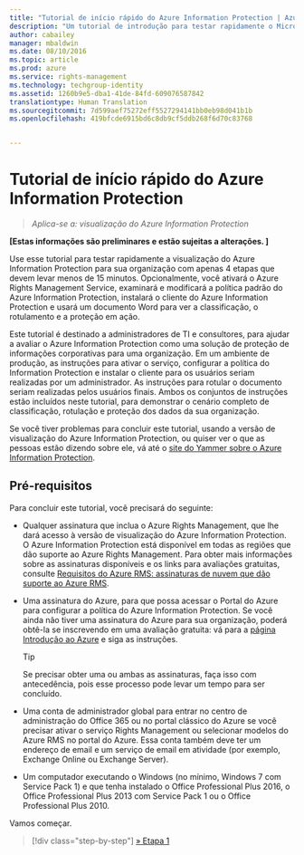 ```yaml
---
title: "Tutorial de início rápido do Azure Information Protection | Azure Rights Management"
description: "Um tutorial de introdução para testar rapidamente o Microsoft Azure Information Protection para sua organização com apenas 4 etapas que devem levar menos de 15 minutos."
author: cabailey
manager: mbaldwin
ms.date: 08/10/2016
ms.topic: article
ms.prod: azure
ms.service: rights-management
ms.technology: techgroup-identity
ms.assetid: 1260b9e5-dba1-41de-84fd-609076587842
translationtype: Human Translation
ms.sourcegitcommit: 7d599aef75272eff5527294141bb0eb98d041b1b
ms.openlocfilehash: 419bfcde6915bd6c8db9cf5ddb268f6d70c83768


---
```


# Tutorial de início rápido do Azure Information Protection 

>*Aplica-se a: visualização do Azure Information Protection*

**[Estas informações são preliminares e estão sujeitas a alterações. ]**

Use esse tutorial para testar rapidamente a visualização do Azure Information Protection para sua organização com apenas 4 etapas que devem levar menos de 15 minutos. Opcionalmente, você ativará o Azure Rights Management Service, examinará e modificará a política padrão do Azure Information Protection, instalará o cliente do Azure Information Protection e usará um documento Word para ver a classificação, o rotulamento e a proteção em ação.

Este tutorial é destinado a administradores de TI e consultores, para ajudar a avaliar o Azure Information Protection como uma solução de proteção de informações corporativas para uma organização. Em um ambiente de produção, as instruções para ativar o serviço, configurar a política do Information Protection e instalar o cliente para os usuários seriam realizadas por um administrador. As instruções para rotular o documento seriam realizadas pelos usuários finais. Ambos os conjuntos de instruções estão incluídos neste tutorial, para demonstrar o cenário completo de classificação, rotulação e proteção dos dados da sua organização. 

Se você tiver problemas para concluir este tutorial, usando a versão de visualização do Azure Information Protection, ou quiser ver o que as pessoas estão dizendo sobre ele, vá até o [site do Yammer sobre o Azure Information Protection](https://www.yammer.com/askipteam/#/threads/inGroup?type=in_group&feedId=8652489&view=all).

## Pré-requisitos 
Para concluir este tutorial, você precisará do seguinte:

- Qualquer assinatura que inclua o Azure Rights Management, que lhe dará acesso à versão de visualização do Azure Information Protection. O Azure Information Protection está disponível em todas as regiões que dão suporte ao Azure Rights Management. Para obter mais informações sobre as assinaturas disponíveis e os links para avaliações gratuitas, consulte [Requisitos do Azure RMS: assinaturas de nuvem que dão suporte ao Azure RMS](../get-started/requirements-subscriptions.md).

- Uma assinatura do Azure, para que possa acessar o Portal do Azure para configurar a política do Azure Information Protection. Se você ainda não tiver uma assinatura do Azure para sua organização, poderá obtê-la se inscrevendo em uma avaliação gratuita: vá para a [página Introdução ao Azure](https://account.windowsazure.com/organization) e siga as instruções.

  > [!TIP] 
  > Se precisar obter uma ou ambas as assinaturas, faça isso com antecedência, pois esse processo pode levar um tempo para ser concluído.

- Uma conta de administrador global para entrar no centro de administração do Office 365 ou no portal clássico do Azure se você precisar ativar o serviço Rights Management ou selecionar modelos do Azure RMS no portal do Azure. Essa conta também deve ter um endereço de email e um serviço de email em atividade (por exemplo, Exchange Online ou Exchange Server).

- Um computador executando o Windows (no mínimo, Windows 7 com Service Pack 1) e que tenha instalado o Office Professional Plus 2016, o Office Professional Plus 2013 com Service Pack 1 ou o Office Professional Plus 2010. 

Vamos começar.

>[!div class="step-by-step"]
[&#187; Etapa 1](infoprotect-tutorial-step1.md)





<!--HONumber=Aug16_HO2-->


